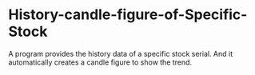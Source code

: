 # History-candle-figure-of-Specific-Stock
A program provides the history data of a specific stock serial. And it automatically creates a candle figure to show the trend.
